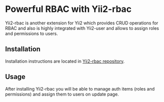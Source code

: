 # Powerful RBAC with Yii2-rbac

Yii2-rbac is another extension for Yii2 which provides CRUD operations for RBAC
and also is highly integrated with Yii2-user and allows to assign roles and
permissions to users.

## Installation

Installation instructions are located in [Yii2-rbac repository](https://github.com/anek77713/yii2-rbac).

## Usage

After installing Yii2-rbac you will be able to manage auth items (roles and
permissions) and assign them to users on update page.
